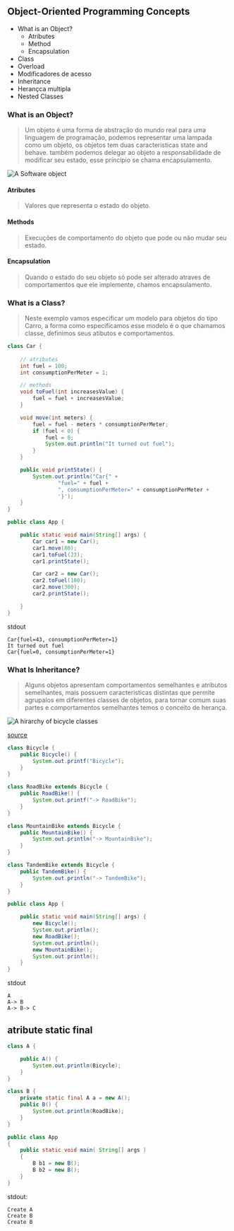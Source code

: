 ## Object-Oriented Programming Concepts
    
- What is an Object?
    - Atributes
    - Method
    - Encapsulation
- Class
- Overload
- Modificadores de acesso
- Inheritance
- Herançca multipla
- Nested Classes  
    
### What is an Object?

>    Um objeto é uma forma de abstração do mundo real para uma linguagem de programação, podemos representar uma lampada
>como um objeto, os objetos tem duas caracteristicas state and behave. também podemos delegar ao objeto a
>responsabilidade de modificar seu estado, esse príncipio se chama encapsulamento.

![A Software object](https://docs.oracle.com/javase/tutorial/figures/java/concepts-object.gif)

#### Atributes
> Valores que representa o estado do objeto.

#### Methods
> Execuções de comportamento do objeto que pode ou não mudar seu estado.

#### Encapsulation
>    Quando o estado do seu objeto só pode ser alterado atraves de comportamentos que ele implemente, chamos
> encapsulamento.

### What is a Class?
> Neste exemplo vamos especificar um modelo para objetos do tipo Carro, a forma como especificamos esse modelo é 
> o que chamamos classe, definimos seus atibutos e comportamentos.

```java
class Car {
    
    // atributes
    int fuel = 100;
    int consumptionPerMeter = 1;

    // methods
    void toFuel(int increasesValue) {
        fuel = fuel + increasesValue;
    }

    void move(int meters) {
        fuel = fuel - meters * consumptionPerMeter;
        if (fuel < 0) {
            fuel = 0;
            System.out.println("It turned out fuel");
        }
    }

    public void printState() {
        System.out.println("Car{" +
                "fuel=" + fuel +
                ", consumptionPerMeter=" + consumptionPerMeter +
                '}');
    }
}

public class App {

    public static void main(String[] args) {
        Car car1 = new Car();
        car1.move(80);
        car1.toFuel(23);
        car1.printState();

        Car car2 = new Car();
        car2.toFuel(100);
        car2.move(300);
        car2.printState();

    }
}
```    
stdout

    Car{fuel=43, consumptionPerMeter=1}
    It turned out fuel
    Car{fuel=0, consumptionPerMeter=1}

### What Is Inheritance?
> Alguns objetos apresentam comportamentos semelhantes e atributos semelhantes, mais possuem caracteristicas distintas
> que permite agrupalos em diferentes classes de objetos, para tornar comum suas partes e comportamentos semelhantes
> temos o conceito de herança.

![A hirarchy of bicycle classes](https://docs.oracle.com/javase/tutorial/figures/java/concepts-bikeHierarchy.gif)

[source](src/main/java/com/mfilipelino/app/App.java)
```java
class Bicycle {
    public Bicycle() {
        System.out.printf("Bicycle");
    }
}

class RoadBike extends Bicycle {
    public RoadBike() {
        System.out.printf("-> RoadBike");
    }
}

class MountainBike extends Bicycle {
    public MountainBike() {
        System.out.println("-> MountainBike");
    }
}

class TandemBike extends Bicycle {
    public TandemBike() {
        System.out.println("-> TandemBike");
    }
}

public class App {

    public static void main(String[] args) {
        new Bicycle();
        System.out.println();
        new RoadBike();
        System.out.println();
        new MountainBike();
        System.out.println();
    }
}
```
stdout

    A
    A-> B
    A-> B-> C
     
    
## atribute static final

```java
class A {

    public A() {
        System.out.println(Bicycle);
    }
}

class B {
    private static final A a = new A();
    public B() {
        System.out.println(RoadBike);
    }
}

public class App 
{
    public static void main( String[] args )
    {
        B b1 = new B();
        B b2 = new B();
    }
}
```
stdout:

    Create A
    Create B
    Create B